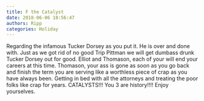 ```yaml
---
title: F the Catalyst
date: 2018-06-06 18:56:47
authors: Ripp
categories: Holiday
---
```


 Regarding the infamous Tucker Dorsey as you put it. He is over and done with. Just as we got rid of no good Trip Pittman we will get dumbass drunk Tucker Dorsey out for good. Elliot and Thomason, each of your will end your careers at this time. Thomason, your ass is gone as soon as you go back and finish the term you are serving like a worthless piece of crap as you have always been. Getting in bed with all the attorneys and treating the poor folks like crap for years. CATALYSTS!!! You 3 are history!!!!  Enjoy yourselves.